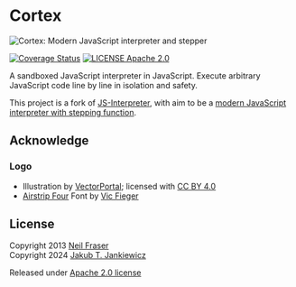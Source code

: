 # Cortex

![Cortex: Modern JavaScript interpreter and stepper](https://raw.githubusercontent.com/jcubic/cortex/refs/heads/master/assets/logo.svg)

[![Coverage Status](https://coveralls.io/repos/github/jcubic/cortex/badge.svg?branch=master&nocache=c1a0199)](https://coveralls.io/github/jcubic/cortex?branch=master)
[![LICENSE Apache 2.0](https://img.shields.io/badge/license-Apache%202.0-blue.svg)](https://github.com/jcubic/cortex/blob/master/LICENSE)

A sandboxed JavaScript interpreter in JavaScript. Execute arbitrary
JavaScript code line by line in isolation and safety.

This project is a fork of [JS-Interpreter](https://github.com/NeilFraser/JS-Interpreter),
with aim to be a
[modern JavaScript interpreter with stepping function](https://github.com/jcubic/cortex).

## Acknowledge
### Logo
* Illustration by [VectorPortal](https://www.vectorportal.com); licensed with [CC BY 4.0](https://creativecommons.org/licenses/by/4.0/)
* [Airstrip Four](https://www.dafont.com/airstrip-four.font) Font by [Vic Fieger](https://www.dafont.com/vic-fieger.d852)

## License
Copyright 2013 [Neil Fraser](https://neil.fraser.name/)<br/>
Copyright 2024 [Jakub T. Jankiewicz](https://jakub.jankiewicz.org/)

Released under [Apache 2.0 license](https://www.apache.org/licenses/LICENSE-2.0.html)

